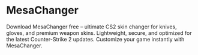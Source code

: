 # MesaChanger
Download MesaChanger free – ultimate CS2 skin changer for knives, gloves, and premium weapon skins. Lightweight, secure, and optimized for the latest Counter-Strike 2 updates. Customize your game instantly with MesaChanger.
